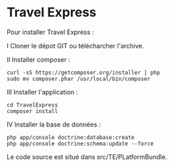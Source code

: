Travel Express
========================

Pour installer Travel Express :

I Cloner le dépot GIT ou télécharcher l'archive.

II Installer composer :
```
curl -sS https://getcomposer.org/installer | php
sudo mv composer.phar /usr/local/bin/composer
```

III Installer l'application :
```
cd TravelExpress
composer install
```

IV Installer la base de données :
```
php app/console doctrine:database:create
php app/console doctrine:schema:update --force
```

Le code source est situé dans src/TE/PLatformBundle.
